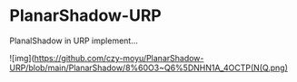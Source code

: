 # PlanarShadow-URP
PlanalShadow in URP implement...

![img](https://github.com/czy-moyu/PlanarShadow-URP/blob/main/PlanarShadow/8%60O3~Q6%5DNHN1A_4OCTP(N(Q.png)
